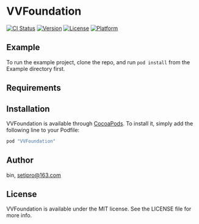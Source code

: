# VVFoundation

[![CI Status](http://img.shields.io/travis/bin/VVFoundation.svg?style=flat)](https://travis-ci.org/bin/VVFoundation)
[![Version](https://img.shields.io/cocoapods/v/VVFoundation.svg?style=flat)](http://cocoapods.org/pods/VVFoundation)
[![License](https://img.shields.io/cocoapods/l/VVFoundation.svg?style=flat)](http://cocoapods.org/pods/VVFoundation)
[![Platform](https://img.shields.io/cocoapods/p/VVFoundation.svg?style=flat)](http://cocoapods.org/pods/VVFoundation)

## Example

To run the example project, clone the repo, and run `pod install` from the Example directory first.

## Requirements

## Installation

VVFoundation is available through [CocoaPods](http://cocoapods.org). To install
it, simply add the following line to your Podfile:

```ruby
pod "VVFoundation"
```

## Author

bin, setipro@163.com

## License

VVFoundation is available under the MIT license. See the LICENSE file for more info.
